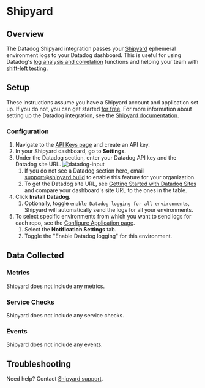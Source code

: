 # Shipyard

## Overview

The Datadog Shipyard integration passes your [Shipyard][1] ephemeral environment logs to your Datadog dashboard. This is useful for using Datadog's [log analysis and correlation][8] functions and helping your team with [shift-left testing][9].

## Setup

These instructions assume you have a Shipyard account and application set up. If you do not, you can get started [for free][2]. For more information about setting up the Datadog integration, see the [Shipyard documentation][7]. 

### Configuration

1. Navigate to the [API Keys page][5] and create an API key.
2. In your Shipyard dashboard, go to **Settings**. 
3. Under the Datadog section, enter your Datadog API key and the Datadog site URL.
   ![datadog-input][6]
   1. If you do not see a Datadog section here, email [support@shipyard.build][3] to enable this feature for your organization.
   2. To get the Datadog site URL, see [Getting Started with Datadog Sites][4] and compare your dashboard's site URL to the ones in the table.
3. Click **Install Datadog**.
   1. Optionally, toggle `enable Datadog logging for all environments`, Shipyard will automatically send the logs for all your environments.
4. To select specific environments from which you want to send logs for each repo, see the [Configure Application page][10]. 
   1. Select the **Notification Settings** tab. 
   2. Toggle the "Enable Datadog logging" for this environment.

## Data Collected

### Metrics

Shipyard does not include any metrics.

### Service Checks

Shipyard does not include any service checks.

### Events

Shipyard does not include any events.

## Troubleshooting

Need help? Contact [Shipyard support][3].

[1]: https://shipyard.build/
[2]: https://shipyard.build/signup
[3]: mailto:support@shipyard.build
[4]: https://docs.datadoghq.com/getting_started/site/#access-the-datadog-site
[5]: https://app.datadoghq.com/organization-settings/api-keys
[6]: https://raw.githubusercontent.com/mesmith027/DataDog-integrations-extras/shipyard-integration/shipyard/images/datadog-input.png
[7]: https://docs.shipyard.build/docs/integrations/#send-logs-to-datadog
[8]: https://www.datadoghq.com/solutions/log-analysis-and-correlation/
[9]: https://www.datadoghq.com/solutions/shift-left-testing/
[10]: https://docs.shipyard.build/docs/config
